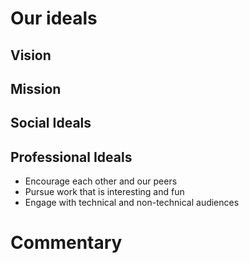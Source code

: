 # Our ideals

## Vision

## Mission

## Social Ideals

## Professional Ideals

-   Encourage each other and our peers
-   Pursue work that is interesting and fun
-   Engage with technical and non-technical audiences

# Commentary

